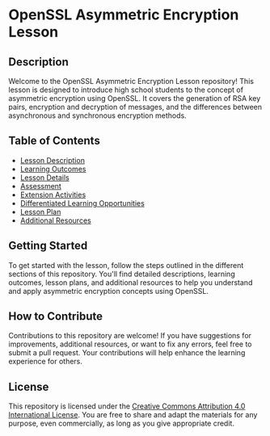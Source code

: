# OpenSSL Asymmetric Encryption Lesson

## Description
Welcome to the OpenSSL Asymmetric Encryption Lesson repository! This lesson is designed to introduce high school students to the concept of asymmetric encryption using OpenSSL. It covers the generation of RSA key pairs, encryption and decryption of messages, and the differences between asynchronous and synchronous encryption methods.

## Table of Contents
- [Lesson Description](lesson_description.md)
- [Learning Outcomes](learning_outcomes.md)
- [Lesson Details](lesson_details.md)
- [Assessment](OpenSSL/Files/assessment.md)
- [Extension Activities](extension_activities.md)
- [Differentiated Learning Opportunities](differentiated_learning.md)
- [Lesson Plan](lesson_plan.md)
- [Additional Resources](additional_resources.md)


## Getting Started
To get started with the lesson, follow the steps outlined in the different sections of this repository. You'll find detailed descriptions, learning outcomes, lesson plans, and additional resources to help you understand and apply asymmetric encryption concepts using OpenSSL.

## How to Contribute
Contributions to this repository are welcome! If you have suggestions for improvements, additional resources, or want to fix any errors, feel free to submit a pull request. Your contributions will help enhance the learning experience for others.

## License
This repository is licensed under the [Creative Commons Attribution 4.0 International License](https://creativecommons.org/licenses/by/4.0/). You are free to share and adapt the materials for any purpose, even commercially, as long as you give appropriate credit.
